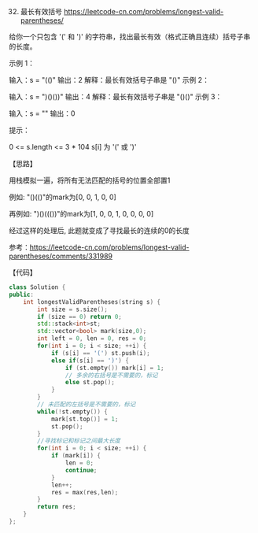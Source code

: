 32. 最长有效括号  https://leetcode-cn.com/problems/longest-valid-parentheses/

给你一个只包含 '(' 和 ')' 的字符串，找出最长有效（格式正确且连续）括号子串的长度。

示例 1：

输入：s = "(()"
输出：2
解释：最长有效括号子串是 "()"
示例 2：

输入：s = ")()())"
输出：4
解释：最长有效括号子串是 "()()"
示例 3：

输入：s = ""
输出：0
 

提示：

0 <= s.length <= 3 * 104
s[i] 为 '(' 或 ')'

【思路】

用栈模拟一遍，将所有无法匹配的括号的位置全部置1

例如: "()(()"的mark为[0, 0, 1, 0, 0]

再例如: ")()((())"的mark为[1, 0, 0, 1, 0, 0, 0, 0]

经过这样的处理后, 此题就变成了寻找最长的连续的0的长度

参考：https://leetcode-cn.com/problems/longest-valid-parentheses/comments/331989

【代码】


```C++
class Solution {
public:
    int longestValidParentheses(string s) {
        int size = s.size();
        if (size == 0) return 0;
        std::stack<int>st;
        std::vector<bool> mark(size,0);
        int left = 0, len = 0, res = 0;
        for(int i = 0; i < size; ++i) {
            if (s[i] == '(') st.push(i);
            else if(s[i] == ')') {
                if (st.empty()) mark[i] = 1;
                // 多余的右括号是不需要的，标记
                else st.pop();
            }
        }
        // 未匹配的左括号是不需要的，标记
        while(!st.empty()) {
            mark[st.top()] = 1;
            st.pop();
        }
        //寻找标记和标记之间最大长度
        for(int i = 0; i < size; ++i) {
            if (mark[i]) {
                len = 0;
                continue;
            }
            len++;
            res = max(res,len);
        }
        return res;
    }
};

```
